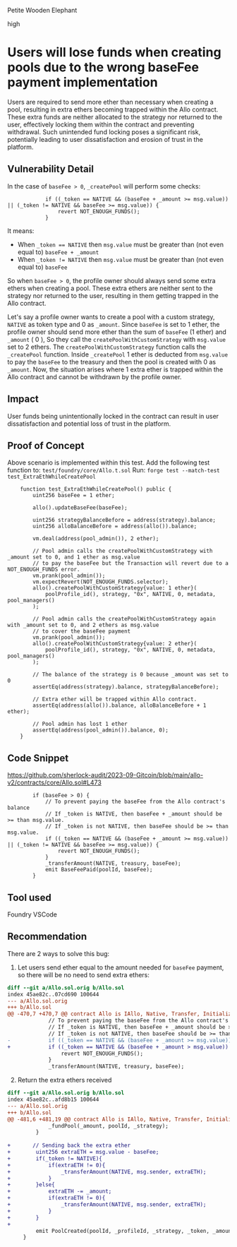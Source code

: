 Petite Wooden Elephant

high

# Users will lose funds when creating pools due to the wrong baseFee payment implementation
Users are required to send more ether than necessary when creating a pool, resulting in extra ethers becoming trapped within the Allo contract. These extra funds are neither allocated to the strategy nor returned to the user, effectively locking them within the contract and preventing withdrawal. Such unintended fund locking poses a significant risk, potentially leading to user dissatisfaction and erosion of trust in the platform.

## Vulnerability Detail
In the case of `baseFee > 0`, `_createPool` will perform some checks:
```solidity
            if ((_token == NATIVE && (baseFee + _amount >= msg.value)) || (_token != NATIVE && baseFee >= msg.value)) {
                revert NOT_ENOUGH_FUNDS();
            }
```
It means:
  - When `_token == NATIVE` then `msg.value` must be greater than (not even equal to) `baseFee + _amount`
  - When `_token != NATIVE` then `msg.value` must be greater than (not even equal to) `baseFee`

So when `baseFee > 0`, the profile owner should always send some extra ethers when creating a pool. These extra ethers are neither sent to the strategy nor returned to the user, resulting in them getting trapped in the Allo contract.

Let's say a profile owner wants to create a pool with a custom strategy, `NATIVE` as token type and 0 as `_amount`. Since `baseFee` is set to 1 ether, the profile owner should send more ether than the sum of `baseFee` (1 ether) and `_amount` ( 0 ), So they call the `createPoolWithCustomStrategy` with `msg.value` set to 2 ethers. The `createPoolWithCustomStrategy` function calls the `_createPool` function. Inside `_createPool` 1 ether is deducted from `msg.value` to pay the `baseFee` to the treasury and then the pool is created with 0 as `_amount`.
Now, the situation arises where 1 extra ether is trapped within the Allo contract and cannot be withdrawn by the profile owner.

## Impact
User funds being unintentionally locked in the contract can result in user dissatisfaction and potential loss of trust in the platform.

## Proof of Concept
Above scenario is implemented within this test.
Add the following test function to: `test/foundry/core/Allo.t.sol`
Run: `forge test --match-test test_ExtraEthWhileCreatePool`
```solidity
    function test_ExtraEthWhileCreatePool() public {
        uint256 baseFee = 1 ether;

        allo().updateBaseFee(baseFee);

        uint256 strategyBalanceBefore = address(strategy).balance;
        uint256 alloBalanceBefore = address(allo()).balance;

        vm.deal(address(pool_admin()), 2 ether);

        // Pool admin calls the createPoolWithCustomStrategy with _amount set to 0, and 1 ether as msg.value
        // to pay the baseFee but the Transaction will revert due to a NOT_ENOUGH_FUNDS error.
        vm.prank(pool_admin());
        vm.expectRevert(NOT_ENOUGH_FUNDS.selector);
        allo().createPoolWithCustomStrategy{value: 1 ether}(
            poolProfile_id(), strategy, "0x", NATIVE, 0, metadata, pool_managers()
        );

        // Pool admin calls the createPoolWithCustomStrategy again with _amount set to 0, and 2 ethers as msg.value
        // to cover the baseFee payment
        vm.prank(pool_admin());
        allo().createPoolWithCustomStrategy{value: 2 ether}(
            poolProfile_id(), strategy, "0x", NATIVE, 0, metadata, pool_managers()
        );

        // The balance of the strategy is 0 because _amount was set to 0
        assertEq(address(strategy).balance, strategyBalanceBefore);

        // Extra ether will be trapped within Allo contract.
        assertEq(address(allo()).balance, alloBalanceBefore + 1 ether);

        // Pool admin has lost 1 ether 
        assertEq(address(pool_admin()).balance, 0);
    }
```
## Code Snippet
https://github.com/sherlock-audit/2023-09-Gitcoin/blob/main/allo-v2/contracts/core/Allo.sol#L473

```solidity
        if (baseFee > 0) {
            // To prevent paying the baseFee from the Allo contract's balance
            // If _token is NATIVE, then baseFee + _amount should be >= than msg.value.
            // If _token is not NATIVE, then baseFee should be >= than msg.value.
            if ((_token == NATIVE && (baseFee + _amount >= msg.value)) || (_token != NATIVE && baseFee >= msg.value)) {
                revert NOT_ENOUGH_FUNDS();
            }
            _transferAmount(NATIVE, treasury, baseFee);
            emit BaseFeePaid(poolId, baseFee);
        }
```
## Tool used

Foundry
VSCode

## Recommendation
There are 2 ways to solve this bug:

1. Let users send ether equal to the amount needed for `baseFee` payment, so there will be no need to send extra ethers:
```diff
diff --git a/Allo.sol.orig b/Allo.sol
index 45ae82c..07cd690 100644
--- a/Allo.sol.orig
+++ b/Allo.sol
@@ -470,7 +470,7 @@ contract Allo is IAllo, Native, Transfer, Initializable, Ownable, AccessControl,
             // To prevent paying the baseFee from the Allo contract's balance
             // If _token is NATIVE, then baseFee + _amount should be >= than msg.value.
             // If _token is not NATIVE, then baseFee should be >= than msg.value.
-            if ((_token == NATIVE && (baseFee + _amount >= msg.value)) || (_token != NATIVE && baseFee >= msg.value)) {
+            if ((_token == NATIVE && (baseFee + _amount > msg.value)) || (_token != NATIVE && baseFee > msg.value)) {
                 revert NOT_ENOUGH_FUNDS();
             }
             _transferAmount(NATIVE, treasury, baseFee);
```
2. Return the extra ethers received
```diff
diff --git a/Allo.sol.orig b/Allo.sol
index 45ae82c..afd8b15 100644
--- a/Allo.sol.orig
+++ b/Allo.sol
@@ -481,6 +481,19 @@ contract Allo is IAllo, Native, Transfer, Initializable, Ownable, AccessControl,
             _fundPool(_amount, poolId, _strategy);
         }
 
+       // Sending back the extra ether
+        uint256 extraETH = msg.value - baseFee;
+        if(_token != NATIVE){
+            if(extraETH != 0){
+                _transferAmount(NATIVE, msg.sender, extraETH);
+            }
+        }else{
+            extraETH -= _amount;
+            if(extraETH != 0){
+                _transferAmount(NATIVE, msg.sender, extraETH);
+            }
+        }
+
         emit PoolCreated(poolId, _profileId, _strategy, _token, _amount, _metadata);
     }
 
```
